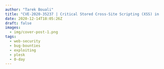```yaml
---
author: "Tarek Bouali"
title: "CVE-2020-35237 | Critical Stored Cross-Site Scripting (XSS) in Plesk Obsidian"
date: 2020-12-14T18:05:26Z
draft: false
images: 
  - img/cover-post-1.png
tags:
  - web-security
  - bug-bounties
  - exploiting
  - plesk
  - 0-day
---
```


